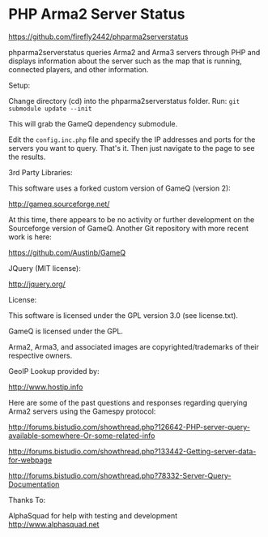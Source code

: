 PHP Arma2 Server Status
==============================

https://github.com/firefly2442/phparma2serverstatus

phparma2serverstatus queries Arma2 and Arma3 servers through PHP and displays information about the server
such as the map that is running, connected players, and other information.

Setup:

Change directory (cd) into the phparma2serverstatus folder.
Run: `git submodule update --init`

This will grab the GameQ dependency submodule.

Edit the `config.inc.php` file and specify the IP addresses and ports for the servers you
want to query.  That's it.  Then just navigate to the page to see the results.


3rd Party Libraries:

This software uses a forked custom version of GameQ (version 2):

http://gameq.sourceforge.net/

At this time, there appears to be no activity or further development on the Sourceforge
version of GameQ.  Another Git repository with more recent work is here:

https://github.com/Austinb/GameQ

JQuery (MIT license):

http://jquery.org/

License:

This software is licensed under the GPL version 3.0 (see license.txt).

GameQ is licensed under the GPL.

Arma2, Arma3, and associated images are copyrighted/trademarks of their respective owners.

GeoIP Lookup provided by:

http://www.hostip.info

Here are some of the past questions and responses regarding querying Arma2
servers using the Gamespy protocol:

http://forums.bistudio.com/showthread.php?126642-PHP-server-query-available-somewhere-Or-some-related-info

http://forums.bistudio.com/showthread.php?133442-Getting-server-data-for-webpage

http://forums.bistudio.com/showthread.php?78332-Server-Query-Documentation

Thanks To:

AlphaSquad for help with testing and development
http://www.alphasquad.net
